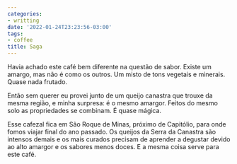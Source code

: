 ```yaml
---
categories:
- writting
date: '2022-01-24T23:23:56-03:00'
tags:
- coffee
title: Saga
---
```


Havia achado este café bem diferente na questão de sabor. Existe um amargo, mas não é como os outros. Um misto de tons vegetais e minerais. Quase nada frutado.

Então sem querer eu provei junto de um queijo canastra que trouxe da mesma região, e minha surpresa: é o mesmo amargor. Feitos do mesmo solo as propriedades se combinam. É quase mágica.

Esse cafezal fica em São Roque de Minas, próximo de Capitólio, para onde fomos viajar final do ano passado. Os queijos da Serra da Canastra são intensos demais e os mais curados precisam de aprender a degustar devido ao alto amargor e os sabores menos doces. E a mesma coisa serve para este café.